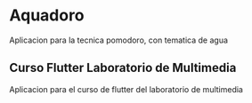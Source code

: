 # Aquadoro

Aplicacion para la tecnica pomodoro, con tematica de agua

## Curso Flutter Laboratorio de Multimedia

Aplicacion para el curso de flutter del laboratorio de multimedia
